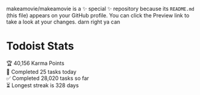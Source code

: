 makeamovie/makeamovie is a ✨ special ✨ repository because its `README.md` (this file) appears on your GitHub profile.
You can click the Preview link to take a look at your changes. darn right ya can

# Todoist Stats

<!-- TODO-IST:START -->
🏆  40,156 Karma Points           
🌸  Completed 25 tasks today           
✅  Completed 28,020 tasks so far           
⏳  Longest streak is 328 days
<!-- TODO-IST:END -->